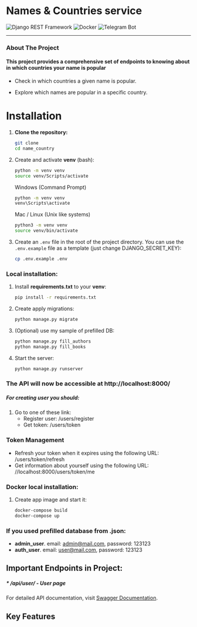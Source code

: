 # Names & Countries service

![Django REST Framework](https://www.django-rest-framework.org/img/logo.png)
![Docker](https://upload.wikimedia.org/wikipedia/commons/e/ea/Docker_%28container_engine%29_logo_%28cropped%29.png)
![Telegram Bot](https://upload.wikimedia.org/wikipedia/commons/thumb/8/82/Telegram_logo.svg/120px-Telegram_logo.svg.png)

___

### About The Project

#### **This project provides a comprehensive set of endpoints to knowing about in which countries your name is popular**

* Check in which countries a given name is popular.

* Explore which names are popular in a specific country.


# Installation
1. **Clone the repository:**

   ```sh
   git clone 
   cd name_country

2. Create and activate **venv** (bash):
   ```sh
   python -m venv venv
   source venv/Scripts/activate
   ```
   Windows (Command Prompt)
   ```sh
   python -m venv venv
   venv\Scripts\activate
   ```
   Mac / Linux (Unix like systems)
   ```sh
   python3 -m venv venv
   source venv/bin/activate
   ```
   
3. Create an `.env` file in the root of the project directory. You can use the `.env.example` file as a template (just change DJANGO_SECRET_KEY):
    ```sh
    cp .env.example .env
    ```
   
### Local installation:
1. Install **requirements.txt** to your **venv**:
   ```sh
   pip install -r requirements.txt
   ```
 
2. Create apply migrations:
   ```sh
   python manage.py migrate
   ```
   
3. (Optional) use my sample of prefilled DB:
   ```sh
   python manage.py fill_authors
   python manage.py fill_books
   ```
   
4. Start the server:
   ```sh
   python manage.py runserver
   ```
   
### The API will now be accessible at http://localhost:8000/

##### For creating user you should:
1. Go to one of these link:
   - Register user: /users/register
   - Get token: /users/token

### Token Management
- Refresh your token when it expires using the following URL: /users/token/refresh
- Get information about yourself using the following URL: //localhost:8000/users/token/me

   
### Docker local installation:
1. Create app image and start it:
   ```sh
   docker-compose build
   docker-compose up
   ```
 
### If you used prefilled database from .json:
   - **admin_user**. email: admin@mail.com, password: 123123
   - **auth_user**. email: user@mail.com, password: 123123

## Important Endpoints in Project:

##### * /api/user/ - User page
For detailed API documentation, visit [Swagger Documentation](http://localhost:8000/api/doc/swagger/).


## Key Features






